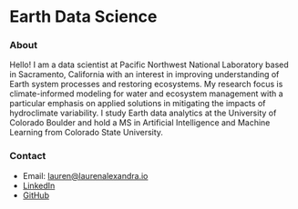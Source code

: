 # Earth Data Science

### About

Hello! I am a data scientist at Pacific Northwest National Laboratory based in Sacramento, California with an interest in improving understanding of Earth system processes and restoring ecosystems. My research focus is climate-informed modeling for water and ecosystem management with a particular emphasis on applied solutions in mitigating the impacts of hydroclimate variability. I study Earth data analytics at the University of Colorado Boulder and hold a MS in Artificial Intelligence and Machine Learning from Colorado State University. 

### Contact
- Email: lauren@laurenalexandra.io
- [LinkedIn](https://www.linkedin.com/in/lauren-alexandra/)
- [GitHub](https://github.com/lauren-alexandra)

